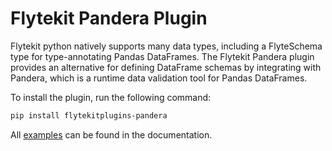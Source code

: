 # Flytekit Pandera Plugin

Flytekit python natively supports many data types, including a FlyteSchema type for type-annotating Pandas DataFrames. The Flytekit Pandera plugin provides an alternative for defining DataFrame schemas by integrating with Pandera, which is a runtime data validation tool for Pandas DataFrames.

To install the plugin, run the following command:

```bash
pip install flytekitplugins-pandera
```

All [examples](https://docs.flyte.org/projects/cookbook/en/latest/auto/integrations/flytekit_plugins/pandera_examples/index.html) can be found in the documentation.
